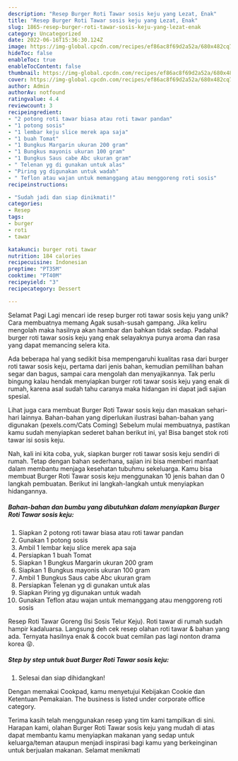 ```yaml
---
description: "Resep Burger Roti Tawar sosis keju yang Lezat, Enak"
title: "Resep Burger Roti Tawar sosis keju yang Lezat, Enak"
slug: 1865-resep-burger-roti-tawar-sosis-keju-yang-lezat-enak
category: Uncategorized
date: 2022-06-16T15:36:30.124Z
image: https://img-global.cpcdn.com/recipes/ef86ac8f69d2a52a/680x482cq70/burger-roti-tawar-sosis-keju-foto-resep-utama.jpg
hideToc: false
enableToc: true
enableTocContent: false
thumbnail: https://img-global.cpcdn.com/recipes/ef86ac8f69d2a52a/680x482cq70/burger-roti-tawar-sosis-keju-foto-resep-utama.jpg
cover: https://img-global.cpcdn.com/recipes/ef86ac8f69d2a52a/680x482cq70/burger-roti-tawar-sosis-keju-foto-resep-utama.jpg
author: Admin
authorAv: notfound
ratingvalue: 4.4
reviewcount: 3
recipeingredient:
- "2 potong roti tawar biasa atau roti tawar pandan"
- "1 potong sosis"
- "1 lembar keju slice merek apa saja"
- "1 buah Tomat"
- "1 Bungkus Margarin ukuran 200 gram"
- "1 Bungkus mayonis ukuran 100 gram"
- "1 Bungkus Saus cabe Abc ukuran gram"
- " Telenan yg di gunakan untuk alas"
- "Piring yg digunakan untuk wadah"
- " Teflon atau wajan untuk memanggang atau menggoreng roti sosis"
recipeinstructions:

- "Sudah jadi dan siap dinikmati!"
categories:
- Resep
tags:
- burger
- roti
- tawar

katakunci: burger roti tawar 
nutrition: 184 calories
recipecuisine: Indonesian
preptime: "PT35M"
cooktime: "PT40M"
recipeyield: "3"
recipecategory: Dessert

---
```



Selamat Pagi Lagi mencari ide resep burger roti tawar sosis keju yang unik? Cara membuatnya memang Agak susah-susah gampang. Jika keliru mengolah maka hasilnya akan hambar dan bahkan tidak sedap. Padahal burger roti tawar sosis keju yang enak selayaknya punya aroma dan rasa yang dapat memancing selera kita.


Ada beberapa hal yang sedikit bisa mempengaruhi kualitas rasa dari burger roti tawar sosis keju, pertama dari jenis bahan, kemudian pemilihan bahan segar dan bagus, sampai cara mengolah dan menyajikannya. Tak perlu bingung kalau hendak menyiapkan burger roti tawar sosis keju yang enak di rumah, karena asal sudah tahu caranya maka hidangan ini dapat jadi sajian spesial.

Lihat juga cara membuat Burger Roti Tawar sosis keju dan masakan sehari-hari lainnya. Bahan-bahan yang diperlukan ilustrasi bahan-bahan yang digunakan (pexels.com/Cats Coming) Sebelum mulai membuatnya, pastikan kamu sudah menyiapkan sederet bahan berikut ini, ya! Bisa banget stok roti tawar isi sosis keju.


Nah, kali ini kita coba, yuk, siapkan burger roti tawar sosis keju sendiri di rumah. Tetap dengan bahan sederhana, sajian ini bisa memberi manfaat dalam membantu menjaga kesehatan tubuhmu sekeluarga. Kamu bisa membuat Burger Roti Tawar sosis keju menggunakan 10 jenis bahan dan 0 langkah pembuatan. Berikut ini langkah-langkah untuk menyiapkan hidangannya.

<!--inarticleads1-->

##### Bahan-bahan dan bumbu yang dibutuhkan dalam menyiapkan Burger Roti Tawar sosis keju:

1. Siapkan 2 potong roti tawar biasa atau roti tawar pandan
1. Gunakan 1 potong sosis
1. Ambil 1 lembar keju slice merek apa saja
1. Persiapkan 1 buah Tomat
1. Siapkan 1 Bungkus Margarin ukuran 200 gram
1. Siapkan 1 Bungkus mayonis ukuran 100 gram
1. Ambil 1 Bungkus Saus cabe Abc ukuran gram
1. Persiapkan  Telenan yg di gunakan untuk alas
1. Siapkan Piring yg digunakan untuk wadah
1. Gunakan  Teflon atau wajan untuk memanggang atau menggoreng roti sosis


Resep Roti Tawar Goreng (Isi Sosis Telur Keju). Roti tawar di rumah sudah hampir kadaluarsa. Langsung deh cek resep olahan roti tawar &amp; bahan yang ada. Ternyata hasilnya enak &amp; cocok buat cemilan pas lagi nonton drama korea 😝. 

<!--inarticleads2-->

##### Step by step untuk buat Burger Roti Tawar sosis keju:


1. Selesai dan siap dihidangkan!

Dengan memakai Cookpad, kamu menyetujui Kebijakan Cookie dan Ketentuan Pemakaian. The business is listed under corporate office category. 

Terima kasih telah menggunakan resep yang tim kami tampilkan di sini. Harapan kami, olahan Burger Roti Tawar sosis keju yang mudah di atas dapat membantu kamu menyiapkan makanan yang sedap untuk keluarga/teman ataupun menjadi inspirasi bagi kamu yang berkeinginan untuk berjualan makanan. Selamat menikmati
